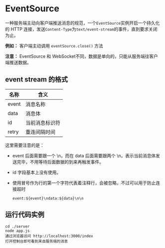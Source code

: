 # EventSource

一种服务端主动向客户端推送消息的规范，一个`EventSource`实例开启一个持久化的 HTTP 连接，发送`Content-Type`为`text/event-stream`的事件，直到要求关闭为止。

**例如：** 客户端主动调用 `eventSource.close()` 方法

**注意：** EventSource 和 WebSocket不同，数据是单向的，只能从服务端往客户端推送数据。

## event stream 的格式

|名称|含义|
|--|--|
|event|消息名称|
|data|消息体|
|id|当前消息标识符|
|retry|重连间隔时间|

这里需要注意的是：
- event 后面需要跟一个 \n，而在 data 后面需要跟两个 \n，表示当前消息体发送完毕，不用等待后面数据的到来再触发事件。
- id 字段基本上没有使用。
- 使用冒号作为行的第一个字符代表着注释行，会被忽略，不过可以用于防止连接超时

    `event:${event}\ndata:${data}\n\n`

## 运行代码实例

    cd ./server
    node app.js
    通过浏览器访问 http://localhost:3000/index
    打开控制台即可看到来自服务端的消息




